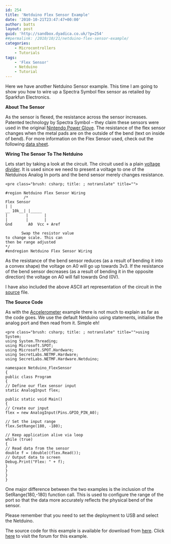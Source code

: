 ```yaml
---
id: 254
title: 'Netduino Flex Sensor Example'
date: '2010-10-21T23:47:47+00:00'
author: batts
layout: post
guid: 'http://sandbox.dyadica.co.uk/?p=254'
##permalink: /2010/10/21/netduino-flex-sensor-example/
categories:
    - Microcontrollers
    - Tutorials
tags:
    - 'Flex Sensor'
    - Netduino
    - Tutorial
---
```


Here we have another Netduino Sensor example. This time I am going to show you how to wire up a Spectra Symbol flex sensor as retailed by Sparkfun Electronics.

**About The Sensor**

As the sensor is flexed, the resistance across the sensor increases. Patented technology by Spectra Symbol – they claim these sensors were used in the original [Nintendo Power Glove](http://en.wikipedia.org/wiki/Power_Glove "The Nintendo Power Glove"). The resistance of the flex sensor changes when the metal pads are on the outside of the bend (text on inside of bend). For more information on the Flex Sensor used, check out the following [data sheet](http://www.active-robots.com/products/sensors/sparkfun/datasheets/forceflex/FlexSensor.pdf "Flex Sensor Datasheet").

**Wiring The Sensor To The Netduino**

Lets start by taking a look at the circuit. The circuit used is a plain [voltage divider](http://en.wikipedia.org/wiki/Voltage_divider "Voltage Divider"). It is used since we need to present a voltage to one of the Netduinos Analog In ports and the bend sensor merely changes resistance.

```
<pre class="brush: csharp; title: ; notranslate" title="">

#region Netduino Flex Sensor Wiring
        /*
Flex Sensor
| |
__ 10k__| |_____
|        |       |
|        |       |
Gnd       A0  Vcc + Aref

       Swap the resistor value
to change scale. This can
then be range adjusted
*/
#endregion Netduino Flex Sensor Wiring

```

As the resistance of the bend sensor reduces (as a result of bending it into a convex shape) the voltage on A0 will go up towards 3v3. If the resistance of the bend sensor decreases (as a result of bending it in the opposite direction) the voltage on A0 will fall towards Gnd (0V).

I have also included the above ASCII art representation of the circuit in the [source](http://www.dyadica.net/wp-content/uploads/2010/10/Netduino_FlexSensor.zip "Netduino Flex Sensor Download") file.

**The Source Code**

As with the [Accelerometer](http://www.dyadica.net/journal/netduino-accelerometer-input-sample "Netduino Accelerometer Example") example there is not much to explain as far as the code goes. We use the default Netduino using statements, initialise the analog port and then read from it. Simple eh!

```
<pre class="brush: csharp; title: ; notranslate" title="">using System;
using System.Threading;
using Microsoft.SPOT;
using Microsoft.SPOT.Hardware;
using SecretLabs.NETMF.Hardware;
using SecretLabs.NETMF.Hardware.Netduino;

namespace Netduino_FlexSensor
{
public class Program
{
// Define our flex sensor input
static AnalogInput flex;

public static void Main()
{
// Create our input
flex = new AnalogInput(Pins.GPIO_PIN_A0);

// Set the input range
flex.SetRange(180, -180);

// Keep application alive via loop
while (true)
{
// Read data from the sensor
double f = (double)(flex.Read());
// Output data to screen
Debug.Print("Flex: " + f);
}
}
}
}

```

One major difference between the two examples is the inclusion of the SetRange(180,-180) function call. This is used to configure the range of the port so that the data more accurately reflects the physical bend of the sensor.

Please remember that you need to set the deployment to USB and select the Netduino.

The source code for this example is available for download from [here](http://www.dyadica.net/wp-content/uploads/2010/10/Netduino_FlexSensor.zip "Netduino Flex Sensor Download"). Click [here](http://www.dyadica.net/forums/forum.php?id=18 "Forum for this posting") to visit the forum for this example.